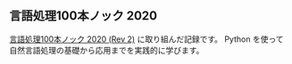 ## 言語処理100本ノック 2020

[言語処理100本ノック 2020 (Rev 2)](https://nlp100.github.io/2020/ja/) に取り組んだ記録です。
Python を使って自然言語処理の基礎から応用までを実践的に学びます。
